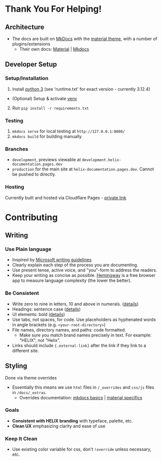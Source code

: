 # Thank You For Helping!

## Architecture
- The docs are built on [MkDocs](https://www.mkdocs.org/) with the [material theme](https://squidfunk.github.io/mkdocs-material/), with a number of plugins/extensions
    - Their own docs: [Material](https://squidfunk.github.io/mkdocs-material/getting-started/) | [Mkdocs](https://www.mkdocs.org/getting-started/)

## Developer Setup

### Setup/Installation
1. Install [python 3](https://www.python.org/downloads/) (see 'runtime.txt' for exact version - currently 3.12.4)
- (Optional) Setup & activate [venv](https://realpython.com/what-is-pip/#using-pip-in-a-python-virtual-environment)
2. Run `pip install -r requirements.txt`

### Testing
1. `mkdocs serve` for local testing at `http://127.0.0.1:8000/`
2. `mkdocs build` for building manually

### Branches
- `development`, previews viewable at `development.helix-documentation.pages.dev`
- `production` for the main site at `helix-documentation.pages.dev`. Cannot be pushed to directly.

### Hosting

Currently built and hosted via Cloudflare Pages - [private link](https://dash.cloudflare.com/d6a088d02c11f99940fa2e342f1893d8/pages/view/helix-documentation)

# Contributing

## Writing

### Use Plain language
- Inspired by [Microsoft writing guidelines](https://learn.microsoft.com/en-us/style-guide/welcome/)
- Clearly explain each step of the process you are documenting.
- Use present tense, active voice, and "you"-form to address the readers.
- Keep your writing as concise as possible. [Hemingway](https://hemingwayapp.com/) is a free browser app to measure language complexity (the lower the better).

### Be Consistent
- Write zero to nine in letters, 10 and above in numerals. ([details](https://learn.microsoft.com/en-us/style-guide/numbers))
- Headings: sentence case ([details](https://learn.microsoft.com/en-us/style-guide/scannable-content/headings#formatting-headings))
- UI elements: bold ([details](https://learn.microsoft.com/en-us/style-guide/procedures-instructions/formatting-text-in-instructions)) 
- Use tabs, not spaces, for code. Use placeholders as hyphenated words in angle brackets (e.g. `<your-root-directory>`)
- File names, directory names, and paths: code formatted.
    - Make sure you match brand names precisely in text. For example: "HELIX", not "Helix".
- Links should include `{.external-link}` after the link if they link to a different site.

## Styling

Done via theme overrides 
- Essentially this means we use `html` files in `/_overrides` and `css/js` files in `/docs/_extras`.
    - Overrides documentation: [mkdocs basics](https://www.mkdocs.org/user-guide/customizing-your-theme/) | [material specifics](https://squidfunk.github.io/mkdocs-material/customization/)

### Goals
- **Consistent with HELIX branding** with typeface, palette, etc.
- **Clean UX** emphasizing clarity and ease of use

### Keep It Clean
- Use existing color variable for css, don't `!override` unless necessary, etc.